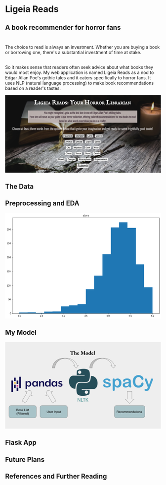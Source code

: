 # Ligeia Reads
## A book recommender for horror fans<br><br>

The choice to read is always an investment. Whether you are buying a book or borrowing one, there's a substantial investment of time at stake. <br><br>

So it makes sense that readers often seek advice about what books they would most enjoy. My web application is named Ligeia Reads as a nod to Edgar Allan Poe's gothic tales and it caters specifically to horror fans. It uses NLP (natural language processing) to make book recommendations based on a reader's tastes. <br>

![screenshot](images/screenshot.png)

## The Data

## Preprocessing and EDA
![ratings distribution](images/graph.png)

## My Model
![model overview](images/model.png)

## Flask App

## Future Plans

## References and Further Reading

